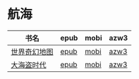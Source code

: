 # 航海

| 书名 | epub | mobi | azw3 |
| --- | --- | --- | --- |
| [世界奇幻地图](http://ct.dalanmei.com/f/31084289-570317040-2673fb) | [epub](http://ct.dalanmei.com/f/31084289-570317040-2673fb) | [mobi](http://ct.dalanmei.com/f/31084289-570165459-e0614d) | [azw3](http://ct.dalanmei.com/f/31084289-571385353-f08ab0) |
| [大海盗时代](http://ct.dalanmei.com/f/31084289-571787575-b24e88) | [epub](http://ct.dalanmei.com/f/31084289-571787575-b24e88) | [mobi](http://ct.dalanmei.com/f/31084289-571454242-5bded6) | [azw3](http://ct.dalanmei.com/f/31084289-571887793-151335) |
